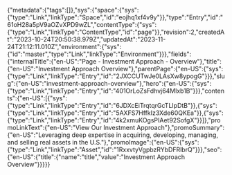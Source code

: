 {"metadata":{"tags":[]},"sys":{"space":{"sys":{"type":"Link","linkType":"Space","id":"eojhq1xf4v9y"}},"type":"Entry","id":"61oH28a5pV9aOZvXPD9wZL","contentType":{"sys":{"type":"Link","linkType":"ContentType","id":"page"}},"revision":2,"createdAt":"2023-10-24T20:50:38.979Z","updatedAt":"2023-11-24T21:12:11.010Z","environment":{"sys":{"id":"master","type":"Link","linkType":"Environment"}}},"fields":{"internalTitle":{"en-US":"Page - Investment Approach - Overview"},"title":{"en-US":"Investment Approach Overview"},"parentPage":{"en-US":{"sys":{"type":"Link","linkType":"Entry","id":"2JXCCUTwJe0LAsXw8ypogG"}}},"slug":{"en-US":"investment-approach-overview"},"hero":{"en-US":{"sys":{"type":"Link","linkType":"Entry","id":"401OrLoZsFdhvj64Mlxb1B"}}},"contents":{"en-US":[{"sys":{"type":"Link","linkType":"Entry","id":"6JDXcEiTrqtqrGcTLIpDtB"}},{"sys":{"type":"Link","linkType":"Entry","id":"5AXFS7HffkIz3Xde60QKEa"}},{"sys":{"type":"Link","linkType":"Entry","id":"4k2xmuKOgsPIAet92SofgX"}}]},"promoLinkText":{"en-US":"View Our Investment Approach"},"promoSummary":{"en-US":"Leveraging deep expertise in acquiring, developing, managing, and selling real assets in the U.S."},"promoImage":{"en-US":{"sys":{"type":"Link","linkType":"Asset","id":"1RxxvtyVgpbzRYbDFRlbrQ"}}},"seo":{"en-US":{"title":{"name":"title","value":"Investment Approach Overview"}}}}}